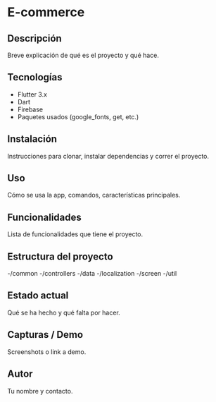 #  E-commerce

## Descripción
Breve explicación de qué es el proyecto y qué hace.

## Tecnologías
- Flutter 3.x
- Dart
- Firebase 
- Paquetes usados (google_fonts, get, etc.)

## Instalación
Instrucciones para clonar, instalar dependencias y correr el proyecto.

## Uso
Cómo se usa la app, comandos, características principales.

## Funcionalidades
Lista de funcionalidades que tiene el proyecto.

## Estructura del proyecto
-/common
-/controllers
-/data
-/localization
-/screen
-/util
## Estado actual
Qué se ha hecho y qué falta por hacer.

## Capturas / Demo
Screenshots o link a demo.

## Autor
Tu nombre y contacto.
